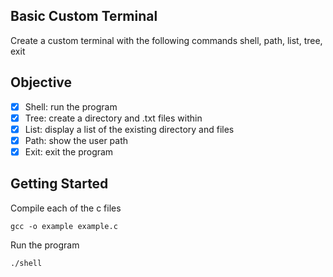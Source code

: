 ## Basic Custom Terminal
Create a custom terminal with the following commands shell, path, list, tree, exit

## Objective
- [x] Shell: run the program
- [x] Tree: create a directory and .txt files within
- [x] List: display a list of the existing directory and files
- [x] Path: show the user path
- [x] Exit: exit the program

## Getting Started
Compile each of the c files
```
gcc -o example example.c
```

Run the program
```
./shell
```

